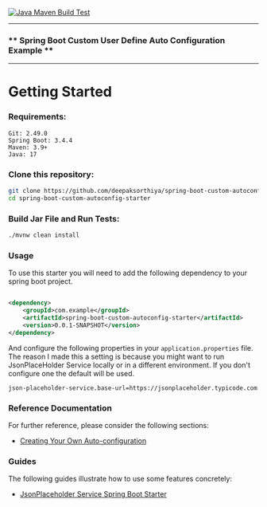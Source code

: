 [![Java Maven Build Test](https://github.com/deepaksorthiya/spring-boot-custom-autoconfig-starter/actions/workflows/maven-build.yml/badge.svg)](https://github.com/deepaksorthiya/spring-boot-custom-autoconfig-starter/actions/workflows/maven-build.yml)

---

### ** Spring Boot Custom User Define Auto Configuration Example **

---

# Getting Started

### Requirements:

```
Git: 2.49.0
Spring Boot: 3.4.4
Maven: 3.9+
Java: 17
```

### Clone this repository:

```bash
git clone https://github.com/deepaksorthiya/spring-boot-custom-autoconfig-starter.git
cd spring-boot-custom-autoconfig-starter
```

### Build Jar File and Run Tests:

```bash
./mvnw clean install
```

### Usage

To use this starter you will need to add the following dependency to your spring boot project.

```xml

<dependency>
    <groupId>com.example</groupId>
    <artifactId>spring-boot-custom-autoconfig-starter</artifactId>
    <version>0.0.1-SNAPSHOT</version>
</dependency>
```

And configure the following properties in your `application.properties` file. The reason I made this a setting is
because you might
want to run JsonPlaceHolder Service locally or in a different environment. If you don't configure one the default will
be used.

```properties
json-placeholder-service.base-url=https://jsonplaceholder.typicode.com
```

### Reference Documentation

For further reference, please consider the following sections:

* [Creating Your Own Auto-configuration](https://docs.spring.io/spring-boot/reference/features/developing-auto-configuration.html)

### Guides

The following guides illustrate how to use some features concretely:

* [JsonPlaceholder Service Spring Boot Starter](https://github.com/danvega/jps-spring-boot-starter)